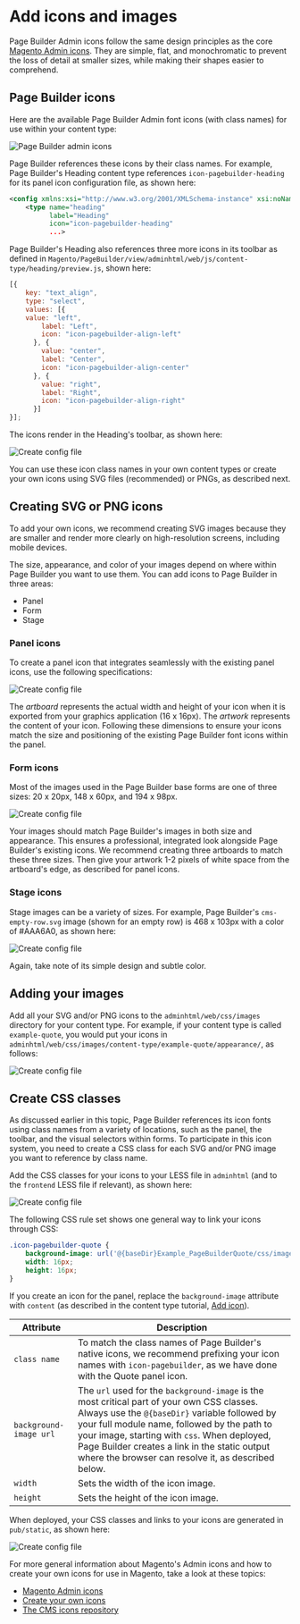 # Add icons and images

Page Builder Admin icons follow the same design principles as the core [Magento Admin icons]. They are simple, flat, and monochromatic to prevent the loss of detail at smaller sizes, while making their shapes easier to comprehend.

## Page Builder icons

Here are the available Page Builder Admin font icons (with class names) for use within your content type:

![Page Builder admin icons](../images/pagebuilder-icons.png)

Page Builder references these icons by their class names. For example, Page Builder's Heading content type references `icon-pagebuilder-heading` for its panel icon configuration file, as shown here:

```xml
<config xmlns:xsi="http://www.w3.org/2001/XMLSchema-instance" xsi:noNamespaceSchemaLocation="urn:magento:module:Magento_PageBuilder:etc/content_type.xsd">
    <type name="heading"
          label="Heading"
          icon="icon-pagebuilder-heading"
          ...>
```

Page Builder's Heading also references three more icons in its toolbar as defined in `Magento/PageBuilder/view/adminhtml/web/js/content-type/heading/preview.js`, shown here:

```js
[{
    key: "text_align",
    type: "select",
    values: [{
    value: "left",
        label: "Left",
        icon: "icon-pagebuilder-align-left"
      }, {
        value: "center",
        label: "Center",
        icon: "icon-pagebuilder-align-center"
      }, {
        value: "right",
        label: "Right",
        icon: "icon-pagebuilder-align-right"
      }]
}];
```

The icons render in the Heading's toolbar, as shown here:

![Create config file](../images/iconography-toolbar-icons.png)

You can use these icon class names in your own content types or create your own icons using SVG files (recommended) or PNGs, as described next.

## Creating SVG or PNG icons

To add your own icons, we recommend creating SVG images because they are smaller and render more clearly on high-resolution screens, including mobile devices.

The size, appearance, and color of your images depend on where within Page Builder you want to use them. You can add icons to Page Builder in three areas:

-  Panel
-  Form
-  Stage

### Panel icons

To create a panel icon that integrates seamlessly with the existing panel icons, use the following specifications:

![Create config file](../images/step6-icon-properties.png)

The *artboard* represents the actual width and height of your icon when it is exported from your graphics application (16 x 16px). The *artwork* represents the content of your icon. Following these dimensions to ensure your icons match the size and positioning of the existing Page Builder font icons within the panel.

### Form icons

Most of the images used in the Page Builder base forms are one of three sizes: 20 x 20px, 148 x 60px, and 194 x 98px.

![Create config file](../images/iconography-form-icons.png)

Your images should match Page Builder's images in both size and appearance. This ensures a professional, integrated look alongside Page Builder's existing icons. We recommend creating three artboards to match these three sizes. Then give your artwork 1-2 pixels of white space from the artboard's edge, as described for panel icons.

### Stage icons

Stage images can be a variety of sizes. For example, Page Builder's `cms-empty-row.svg` image (shown for an empty row) is 468 x 103px with a color of #AAA6A0, as shown here:

![Create config file](../images/iconography-stage-images.png)

Again, take note of its simple design and subtle color.

## Adding your images

Add all your SVG and/or PNG icons to the `adminhtml/web/css/images` directory for your content type. For example, if your content type is called `example-quote`, you would put your icons in `adminhtml/web/css/images/content-type/example-quote/appearance/`, as follows:

![Create config file](../images/iconography-adding-icons.png)

## Create CSS classes

As discussed earlier in this topic, Page Builder references its icon fonts using class names from a variety of locations, such as the panel, the toolbar, and the visual selectors within forms. To participate in this icon system, you need to create a CSS class for each SVG and/or PNG image you want to reference by class name.

Add the CSS classes for your icons to your LESS file in `adminhtml` (and to the `frontend` LESS file if relevant), as shown here:

![Create config file](../images/step6-icon-style.png)

The following CSS rule set shows one general way to link your icons through CSS:

```css
.icon-pagebuilder-quote {
    background-image: url('@{baseDir}Example_PageBuilderQuote/css/images/content-type/example-quote/appearance/icon-pagebuilder-quote.svg');
    width: 16px;
    height: 16px;
}
```

If you create an icon for the panel, replace the `background-image` attribute with `content` (as described in the content type tutorial, [Add icon](../create-content-types/add-icon.md)).

| Attribute              | Description                                                                                                                                                                                                                                                                                                                                         |
|------------------------|-----------------------------------------------------------------------------------------------------------------------------------------------------------------------------------------------------------------------------------------------------------------------------------------------------------------------------------------------------|
| `class name`           | To match the class names of Page Builder's native icons, we recommend prefixing your icon names with `icon-pagebuilder`, as we have done with the Quote panel icon.                                                                                                                                                                                 |
| `background-image url` | The `url` used for the `background-image` is the most critical part of your own CSS classes. Always use the `@{baseDir}` variable followed by your full module name, followed by the path to your image, starting with `css`. When deployed, Page Builder creates a link in the static output where the browser can resolve it, as described below. |
| `width`                | Sets the width of the icon image.                                                                                                                                                                                                                                                                                                                   |
| `height`               | Sets the height of the icon image.                                                                                                                                                                                                                                                                                                                  |

When deployed, your CSS classes and links to your icons are generated in `pub/static`, as shown here:

![Create config file](../images/step6-icon-link-static.png)

For more general information about Magento's Admin icons and how to create your own icons for use in Magento, take a look at these topics:

-  [Magento Admin icons]
-  [Create your own icons]
-  [The CMS icons repository]

[Magento Admin icons]: https://devdocs.magento.com/guides/v2.2/pattern-library/graphics/iconography/iconography.html
[Create your own icons]: https://devdocs.magento.com/guides/v2.2/pattern-library/graphics/iconography/iconography.html#creating-icons
[The CMS icons repository]: https://github.com/magento-ux/cms-icons
